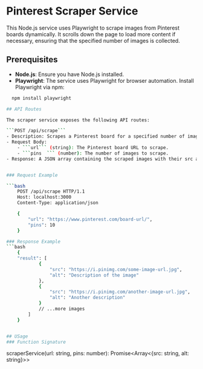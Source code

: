 # Pinterest Scraper Service

This Node.js service uses Playwright to scrape images from Pinterest boards dynamically. It scrolls down the page to load more content if necessary, ensuring that the specified number of images is collected.

## Prerequisites

- **Node.js**: Ensure you have Node.js installed.
- **Playwright**: The service uses Playwright for browser automation. Install Playwright via npm:

```bash
  npm install playwright

## API Routes

The scraper service exposes the following API routes:

```POST /api/scrape```
- Description: Scrapes a Pinterest board for a specified number of images.
- Request Body:
	- ```url``` (string): The Pinterest board URL to scrape.
	- ```pins  ``` (number): The number of images to scrape.
- Response: A JSON array containing the scraped images with their src and alt attributes.


### Request Example

```bash
	POST /api/scrape HTTP/1.1
	Host: localhost:3000
	Content-Type: application/json

	{
		"url": "https://www.pinterest.com/board-url/",
		"pins": 10
	}

### Response Example
```bash
	{
	"result": [
			{
				"src": "https://i.pinimg.com/some-image-url.jpg",
				"alt": "Description of the image"
			},
			{
				"src": "https://i.pinimg.com/another-image-url.jpg",
				"alt": "Another description"
			}
			// ...more images
		]
	}


## USage
### Function Signature

```
scraperService(url: string, pins: number): Promise<Array<{src: string, alt: string}>>
```